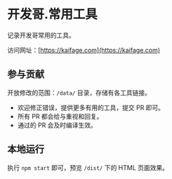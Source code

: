 # 开发哥.常用工具

记录开发哥常用的工具。

访问网址：[https://kaifage.com](https://kaifage.com)

## 参与贡献

开放修改的范围：`/data/` 目录，存储有各工具链接。

 - 欢迎修正错误，提供更多有用的工具，提交 PR 即可。
 - 所有 PR 都会给与重视和回复。
 - 通过的 PR 会及时编译生效。

## 本地运行

执行 `npm start` 即可，预览 `/dist/` 下的 HTML 页面效果。
